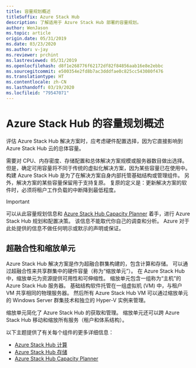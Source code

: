 ```yaml
---
title: 容量规划概述
titleSuffix: Azure Stack Hub
description: 了解适用于 Azure Stack Hub 部署的容量规划。
author: WenJason
ms.topic: article
origin.date: 05/31/2019
ms.date: 03/23/2020
ms.author: v-jay
ms.reviewer: prchint
ms.lastreviewed: 05/31/2019
ms.openlocfilehash: d8f1e268776f62172df82f84856aab16e8e2ebbc
ms.sourcegitcommit: e500354e2fd8b7ac3dddfae0c825cc543080f476
ms.translationtype: HT
ms.contentlocale: zh-CN
ms.lasthandoff: 03/19/2020
ms.locfileid: "79547071"
---
```

# <a name="capacity-planning-for-azure-stack-hub-overview"></a>Azure Stack Hub 的容量规划概述

评估 Azure Stack Hub 解决方案时，应考虑硬件配置选择，因为它直接影响到 Azure Stack Hub 云的总体容量。

需要对 CPU、内存密度、存储配置和总体解决方案规模或服务器数目做出选择。 但是，确定可用容量将不同于传统的虚拟化解决方案，因为某些容量已在使用中。 构建 Azure Stack Hub 是为了在解决方案自身内部托管基础结构或管理组件。 另外，解决方案的某些容量保留用于支持复原。 复原的定义是：更新解决方案的软件时，必须将租户工作负载的中断降到最低程度。

> [!IMPORTANT]
> 可以从此容量规划信息和 [Azure Stack Hub Capacity Planner](https://aka.ms/azstackcapacityplanner) 着手，进行 Azure Stack Hub 规划和配置决策。 该信息不能取代你自己的调查和分析。 Azure 对于此处提供的信息不做任何明示或默示的声明或保证。

## <a name="hyperconvergence-and-the-scale-unit"></a>超融合性和缩放单元
Azure Stack Hub 解决方案是作为超融合群集构建的，包含计算和存储。 可以通过超融合性来共享群集中的硬件容量（称为“缩放单元”）。  在 Azure Stack Hub 中，缩放单元为资源提供可用性和可伸缩性。 缩放单元包含一组称为“主机”的 Azure Stack Hub 服务器。  基础结构软件托管在一组虚拟机 (VM) 中，与租户 VM 共享相同的物理服务器。 然后所有 Azure Stack Hub VM 可以通过缩放单元的 Windows Server 群集技术和独立的 Hyper-V 实例来管理。

缩放单元简化了 Azure Stack Hub 的获取和管理。 缩放单元还可以跨 Azure Stack Hub 移动和缩放所有服务（租户和体系结构）。

以下主题提供了有关每个组件的更多详细信息：

- [Azure Stack Hub 计算](azure-stack-capacity-planning-compute.md)
- [Azure Stack Hub 存储](azure-stack-capacity-planning-storage.md)
- [Azure Stack Hub Capacity Planner](azure-stack-capacity-planner.md)
